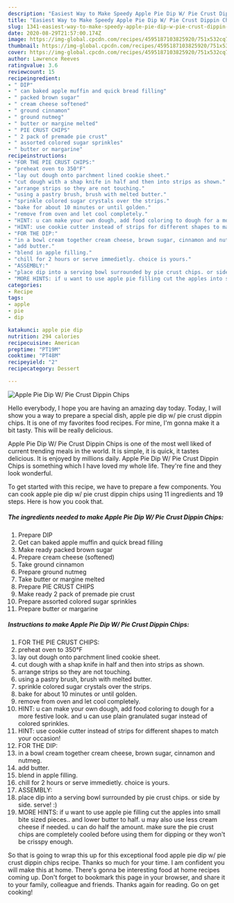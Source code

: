 ```yaml
---
description: "Easiest Way to Make Speedy Apple Pie Dip W/ Pie Crust Dippin Chips"
title: "Easiest Way to Make Speedy Apple Pie Dip W/ Pie Crust Dippin Chips"
slug: 1341-easiest-way-to-make-speedy-apple-pie-dip-w-pie-crust-dippin-chips
date: 2020-08-29T21:57:00.174Z
image: https://img-global.cpcdn.com/recipes/4595187103825920/751x532cq70/apple-pie-dip-w-pie-crust-dippin-chips-recipe-main-photo.jpg
thumbnail: https://img-global.cpcdn.com/recipes/4595187103825920/751x532cq70/apple-pie-dip-w-pie-crust-dippin-chips-recipe-main-photo.jpg
cover: https://img-global.cpcdn.com/recipes/4595187103825920/751x532cq70/apple-pie-dip-w-pie-crust-dippin-chips-recipe-main-photo.jpg
author: Lawrence Reeves
ratingvalue: 3.6
reviewcount: 15
recipeingredient:
- " DIP"
- " can baked apple muffin and quick bread filling"
- " packed brown sugar"
- " cream cheese softened"
- " ground cinnamon"
- " ground nutmeg"
- " butter or margine melted"
- " PIE CRUST CHIPS"
- " 2 pack of premade pie crust"
- " assorted colored sugar sprinkles"
- " butter or margarine"
recipeinstructions:
- "FOR THE PIE CRUST CHIPS:"
- "preheat oven to 350°F"
- "lay out dough onto parchment lined cookie sheet."
- "cut dough with a shap knife in half and then into strips as shown."
- "arrange strips so they are not touching."
- "using a pastry brush, brush with melted butter."
- "sprinkle colored sugar crystals over the strips."
- "bake for about 10 minutes or until golden."
- "remove from oven and let cool completely."
- "HINT: u can make your own dough, add food coloring to dough for a more festive look. and u can use plain granulated sugar instead of colored sprinkles."
- "HINT: use cookie cutter instead of strips for different shapes to match your occasion!"
- "FOR THE DIP:"
- "in a bowl cream together cream cheese, brown sugar, cinnamon and nutmeg."
- "add butter."
- "blend in apple filling."
- "chill for 2 hours or serve immedietly. choice is yours."
- "ASSEMBLY:"
- "place dip into a serving bowl surrounded by pie crust chips. or side by side. serve! :)"
- "MORE HINTS: if u want to use apple pie filling cut the apples into small bite sized pieces.. and lower butter to half. u may also use less cream cheese if needed. u can do half the amount. make sure the pie crust chips are completely cooled before using them for dipping or they won&#39;t be crisspy enough."
categories:
- Recipe
tags:
- apple
- pie
- dip

katakunci: apple pie dip 
nutrition: 294 calories
recipecuisine: American
preptime: "PT19M"
cooktime: "PT48M"
recipeyield: "2"
recipecategory: Dessert

---
```



![Apple Pie Dip W/ Pie Crust Dippin Chips](https://img-global.cpcdn.com/recipes/4595187103825920/751x532cq70/apple-pie-dip-w-pie-crust-dippin-chips-recipe-main-photo.jpg)

Hello everybody, I hope you are having an amazing day today. Today, I will show you a way to prepare a special dish, apple pie dip w/ pie crust dippin chips. It is one of my favorites food recipes. For mine, I'm gonna make it a bit tasty. This will be really delicious.



Apple Pie Dip W/ Pie Crust Dippin Chips is one of the most well liked of current trending meals in the world. It is simple, it is quick, it tastes delicious. It is enjoyed by millions daily. Apple Pie Dip W/ Pie Crust Dippin Chips is something which I have loved my whole life. They're fine and they look wonderful.


To get started with this recipe, we have to prepare a few components. You can cook apple pie dip w/ pie crust dippin chips using 11 ingredients and 19 steps. Here is how you cook that.

<!--inarticleads1-->

##### The ingredients needed to make Apple Pie Dip W/ Pie Crust Dippin Chips:

1. Prepare  DIP
1. Get  can baked apple muffin and quick bread filling
1. Make ready  packed brown sugar
1. Prepare  cream cheese (softened)
1. Take  ground cinnamon
1. Prepare  ground nutmeg
1. Take  butter or margine melted
1. Prepare  PIE CRUST CHIPS
1. Make ready  2 pack of premade pie crust
1. Prepare  assorted colored sugar sprinkles
1. Prepare  butter or margarine




<!--inarticleads2-->

##### Instructions to make Apple Pie Dip W/ Pie Crust Dippin Chips:

1. FOR THE PIE CRUST CHIPS:
1. preheat oven to 350°F
1. lay out dough onto parchment lined cookie sheet.
1. cut dough with a shap knife in half and then into strips as shown.
1. arrange strips so they are not touching.
1. using a pastry brush, brush with melted butter.
1. sprinkle colored sugar crystals over the strips.
1. bake for about 10 minutes or until golden.
1. remove from oven and let cool completely.
1. HINT: u can make your own dough, add food coloring to dough for a more festive look. and u can use plain granulated sugar instead of colored sprinkles.
1. HINT: use cookie cutter instead of strips for different shapes to match your occasion!
1. FOR THE DIP:
1. in a bowl cream together cream cheese, brown sugar, cinnamon and nutmeg.
1. add butter.
1. blend in apple filling.
1. chill for 2 hours or serve immedietly. choice is yours.
1. ASSEMBLY:
1. place dip into a serving bowl surrounded by pie crust chips. or side by side. serve! :)
1. MORE HINTS: if u want to use apple pie filling cut the apples into small bite sized pieces.. and lower butter to half. u may also use less cream cheese if needed. u can do half the amount. make sure the pie crust chips are completely cooled before using them for dipping or they won&#39;t be crisspy enough.




So that is going to wrap this up for this exceptional food apple pie dip w/ pie crust dippin chips recipe. Thanks so much for your time. I am confident you will make this at home. There's gonna be interesting food at home recipes coming up. Don't forget to bookmark this page in your browser, and share it to your family, colleague and friends. Thanks again for reading. Go on get cooking!
